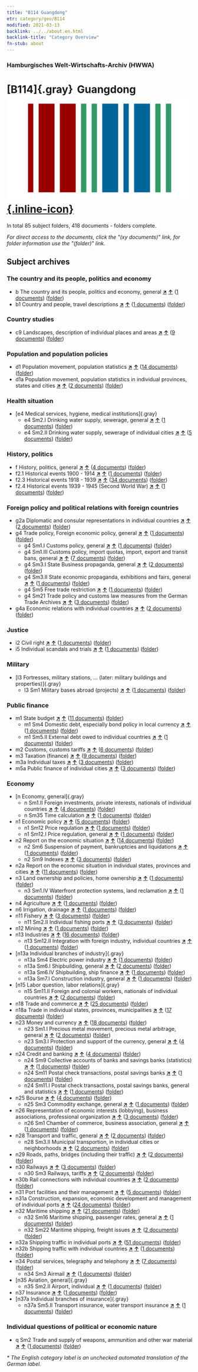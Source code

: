```yaml
---
title: "B114 Guangdong"
etr: category/geo/B114
modified: 2021-03-13
backlink: ../../about.en.html
backlink-title: "Category Overview"
fn-stub: about
---
```


### Hamburgisches Welt-Wirtschafts-Archiv (HWWA)
# [B114]{.gray}&#8201; Guangdong&#160; [![Wikidata item](/images/Wikidata-logo.svg){.inline-icon}](http://www.wikidata.org/entity/Q15175)





In total 85 subject folders, 418 documents - folders complete.

_For direct access to the documents, click the "(xy documents)" link, for folder information use the "(folder)" link._

## Subject archives



### The country and its people, politics and economy

- b The country and its people, politics and economy, general [**&nearr;**](../../../subject/i/144196/about.en.html "The country and its people, politics and economy, general (all over the world)") [**&uarr;**](../../../subject/about.en.html#b "Subject category system") (<a href="https://pm20.zbw.eu/dfgview/sh/141275,144196" title="about: Guangdong : The country and its people, politics and economy, general" target="_blank">1 documents</a>) ([folder](http://purl.org/pressemappe20/folder/sh/141275,144196))
- b1 Country and people, travel descriptions [**&nearr;**](../../../subject/i/144197/about.en.html "Country and people, travel descriptions (all over the world)") [**&uarr;**](../../../subject/about.en.html#b1 "Subject category system") (<a href="https://pm20.zbw.eu/dfgview/sh/141275,144197" title="about: Guangdong : Country and people, travel descriptions" target="_blank">1 documents</a>) ([folder](http://purl.org/pressemappe20/folder/sh/141275,144197))

### Country studies

- c9 Landscapes, description of individual places and areas [**&nearr;**](../../../subject/i/144214/about.en.html "Landscapes, description of individual places and areas (all over the world)") [**&uarr;**](../../../subject/about.en.html#c9 "Subject category system") (<a href="https://pm20.zbw.eu/dfgview/sh/141275,144214" title="about: Guangdong : Landscapes, description of individual places and areas" target="_blank">9 documents</a>) ([folder](http://purl.org/pressemappe20/folder/sh/141275,144214))

### Population and population policies

- d1 Population movement, population statistics [**&nearr;**](../../../subject/i/144222/about.en.html "Population movement, population statistics (all over the world)") [**&uarr;**](../../../subject/about.en.html#d1 "Subject category system") (<a href="https://pm20.zbw.eu/dfgview/sh/141275,144222" title="about: Guangdong : Population movement, population statistics" target="_blank">14 documents</a>) ([folder](http://purl.org/pressemappe20/folder/sh/141275,144222))
- d1a Population movement, population statistics in individual provinces, states and cities [**&nearr;**](../../../subject/i/144225/about.en.html "Population movement, population statistics in individual provinces, states and cities (all over the world)") [**&uarr;**](../../../subject/about.en.html#d1a "Subject category system") (<a href="https://pm20.zbw.eu/dfgview/sh/141275,144225" title="about: Guangdong : Population movement, population statistics in individual provinces, states and cities" target="_blank">2 documents</a>) ([folder](http://purl.org/pressemappe20/folder/sh/141275,144225))

### Health situation

- [e4 Medical services, hygiene, medical institutions]{.gray}
  - e4 Sm2.I Drinking water supply, sewerage, general [**&nearr;**](../../../subject/i/144268/about.en.html "Drinking water supply, sewerage, general (all over the world)") [**&uarr;**](../../../subject/about.en.html#e4_Sm2.I "Subject category system") (<a href="https://pm20.zbw.eu/dfgview/sh/141275,144268" title="about: Guangdong : Drinking water supply, sewerage, general" target="_blank">1 documents</a>) ([folder](http://purl.org/pressemappe20/folder/sh/141275,144268))
  - e4 Sm2.II Drinking water supply, sewerage of individual cities [**&nearr;**](../../../subject/i/144269/about.en.html "Drinking water supply, sewerage of individual cities (all over the world)") [**&uarr;**](../../../subject/about.en.html#e4_Sm2.II "Subject category system") (<a href="https://pm20.zbw.eu/dfgview/sh/141275,144269" title="about: Guangdong : Drinking water supply, sewerage of individual cities" target="_blank">5 documents</a>) ([folder](http://purl.org/pressemappe20/folder/sh/141275,144269))

### History, politics

- f History, politics, general [**&nearr;**](../../../subject/i/144282/about.en.html "History, politics, general (all over the world)") [**&uarr;**](../../../subject/about.en.html#f "Subject category system") (<a href="https://pm20.zbw.eu/dfgview/sh/141275,144282" title="about: Guangdong : History, politics, general" target="_blank">4 documents</a>) ([folder](http://purl.org/pressemappe20/folder/sh/141275,144282))
- f2.1 Historical events 1900 - 1914 [**&nearr;**](../../../subject/i/181392/about.en.html "Historical events 1900 - 1914 (all over the world)") [**&uarr;**](../../../subject/about.en.html#f2.1 "Subject category system") (<a href="https://pm20.zbw.eu/dfgview/sh/141275,181392" title="about: Guangdong : Historical events 1900 - 1914" target="_blank">1 documents</a>) ([folder](http://purl.org/pressemappe20/folder/sh/141275,181392))
- f2.3 Historical events 1918 - 1939 [**&nearr;**](../../../subject/i/181391/about.en.html "Historical events 1918 - 1939 (all over the world)") [**&uarr;**](../../../subject/about.en.html#f2.3 "Subject category system") (<a href="https://pm20.zbw.eu/dfgview/sh/141275,181391" title="about: Guangdong : Historical events 1918 - 1939" target="_blank">34 documents</a>) ([folder](http://purl.org/pressemappe20/folder/sh/141275,181391))
- f2.4 Historical events 1939 - 1945 (Second World War) [**&nearr;**](../../../subject/i/181361/about.en.html "Historical events 1939 - 1945 (Second World War) (all over the world)") [**&uarr;**](../../../subject/about.en.html#f2.4 "Subject category system") (<a href="https://pm20.zbw.eu/dfgview/sh/141275,181361" title="about: Guangdong : Historical events 1939 - 1945 (Second World War)" target="_blank">1 documents</a>) ([folder](http://purl.org/pressemappe20/folder/sh/141275,181361))

### Foreign policy and political relations with foreign countries

- g2a Diplomatic and consular representations in individual countries [**&nearr;**](../../../subject/i/144466/about.en.html "Diplomatic and consular representations in individual countries (all over the world)") [**&uarr;**](../../../subject/about.en.html#g2a "Subject category system") (<a href="https://pm20.zbw.eu/dfgview/sh/141275,144466" title="about: Guangdong : Diplomatic and consular representations in individual countries" target="_blank">2 documents</a>) ([folder](http://purl.org/pressemappe20/folder/sh/141275,144466))
- g4 Trade policy, Foreign economic policy, general [**&nearr;**](../../../subject/i/144470/about.en.html "Trade policy, Foreign economic policy, general (all over the world)") [**&uarr;**](../../../subject/about.en.html#g4 "Subject category system") (<a href="https://pm20.zbw.eu/dfgview/sh/141275,144470" title="about: Guangdong : Trade policy, Foreign economic policy, general" target="_blank">1 documents</a>) ([folder](http://purl.org/pressemappe20/folder/sh/141275,144470))
  - g4 Sm1.I Customs policy, general [**&nearr;**](../../../subject/i/144471/about.en.html "Customs policy, general (all over the world)") [**&uarr;**](../../../subject/about.en.html#g4_Sm1.I "Subject category system") (<a href="https://pm20.zbw.eu/dfgview/sh/141275,144471" title="about: Guangdong : Customs policy, general" target="_blank">1 documents</a>) ([folder](http://purl.org/pressemappe20/folder/sh/141275,144471))
  - g4 Sm1.III Customs policy, import quotas, import, export and transit bans, general [**&nearr;**](../../../subject/i/144473/about.en.html "Customs policy, import quotas, import, export and transit bans, general (all over the world)") [**&uarr;**](../../../subject/about.en.html#g4_Sm1.III "Subject category system") (<a href="https://pm20.zbw.eu/dfgview/sh/141275,144473" title="about: Guangdong : Customs policy, import quotas, import, export and transit bans, general" target="_blank">7 documents</a>) ([folder](http://purl.org/pressemappe20/folder/sh/141275,144473))
  - g4 Sm3.I State Business propaganda, general [**&nearr;**](../../../subject/i/144482/about.en.html "State Business propaganda, general (all over the world)") [**&uarr;**](../../../subject/about.en.html#g4_Sm3.I "Subject category system") (<a href="https://pm20.zbw.eu/dfgview/sh/141275,144482" title="about: Guangdong : State Business propaganda, general" target="_blank">2 documents</a>) ([folder](http://purl.org/pressemappe20/folder/sh/141275,144482))
  - g4 Sm3.II State economic propaganda, exhibitions and fairs, general [**&nearr;**](../../../subject/i/144483/about.en.html "State economic propaganda, exhibitions and fairs, general (all over the world)") [**&uarr;**](../../../subject/about.en.html#g4_Sm3.II "Subject category system") (<a href="https://pm20.zbw.eu/dfgview/sh/141275,144483" title="about: Guangdong : State economic propaganda, exhibitions and fairs, general" target="_blank">1 documents</a>) ([folder](http://purl.org/pressemappe20/folder/sh/141275,144483))
  - g4 Sm5 Free trade restriction [**&nearr;**](../../../subject/i/144486/about.en.html "Free trade restriction (all over the world)") [**&uarr;**](../../../subject/about.en.html#g4_Sm5 "Subject category system") (<a href="https://pm20.zbw.eu/dfgview/sh/141275,144486" title="about: Guangdong : Free trade restriction" target="_blank">1 documents</a>) ([folder](http://purl.org/pressemappe20/folder/sh/141275,144486))
  - g4 Sm21 Trade policy and customs law measures from the German Trade Archives [**&nearr;**](../../../subject/i/144492/about.en.html "Trade policy and customs law measures from the German Trade Archives (all over the world)") [**&uarr;**](../../../subject/about.en.html#g4_Sm21 "Subject category system") (<a href="https://pm20.zbw.eu/dfgview/sh/141275,144492" title="about: Guangdong : Trade policy and customs law measures from the German Trade Archives" target="_blank">3 documents</a>) ([folder](http://purl.org/pressemappe20/folder/sh/141275,144492))
- g4a Economic relations with individual countries [**&nearr;**](../../../subject/i/144531/about.en.html "Economic relations with individual countries (all over the world)") [**&uarr;**](../../../subject/about.en.html#g4a "Subject category system") (<a href="https://pm20.zbw.eu/dfgview/sh/141275,144531" title="about: Guangdong : Economic relations with individual countries" target="_blank">2 documents</a>) ([folder](http://purl.org/pressemappe20/folder/sh/141275,144531))

### Justice

- i2 Civil right [**&nearr;**](../../../subject/i/144701/about.en.html "Civil right (all over the world)") [**&uarr;**](../../../subject/about.en.html#i2 "Subject category system") (<a href="https://pm20.zbw.eu/dfgview/sh/141275,144701" title="about: Guangdong : Civil right" target="_blank">1 documents</a>) ([folder](http://purl.org/pressemappe20/folder/sh/141275,144701))
- i5 Individual scandals and trials [**&nearr;**](../../../subject/i/144710/about.en.html "Individual scandals and trials (all over the world)") [**&uarr;**](../../../subject/about.en.html#i5 "Subject category system") (<a href="https://pm20.zbw.eu/dfgview/sh/141275,144710" title="about: Guangdong : Individual scandals and trials" target="_blank">1 documents</a>) ([folder](http://purl.org/pressemappe20/folder/sh/141275,144710))

### Military

- [l3 Fortresses, military stations, ... (later: military buildings and properties)]{.gray}
  - l3 Sm1 Military bases abroad (projects) [**&nearr;**](../../../subject/i/144774/about.en.html "Military bases abroad (projects) (all over the world)") [**&uarr;**](../../../subject/about.en.html#l3_Sm1 "Subject category system") (<a href="https://pm20.zbw.eu/dfgview/sh/141275,144774" title="about: Guangdong : Military bases abroad (projects)" target="_blank">1 documents</a>) ([folder](http://purl.org/pressemappe20/folder/sh/141275,144774))

### Public finance

- m1 State budget [**&nearr;**](../../../subject/i/144810/about.en.html "State budget (all over the world)") [**&uarr;**](../../../subject/about.en.html#m1 "Subject category system") (<a href="https://pm20.zbw.eu/dfgview/sh/141275,144810" title="about: Guangdong : State budget" target="_blank">11 documents</a>) ([folder](http://purl.org/pressemappe20/folder/sh/141275,144810))
  - m1 Sm4 Domestic debt, especially bond policy in local currency [**&nearr;**](../../../subject/i/163296/about.en.html "Domestic debt, especially bond policy in local currency (all over the world)") [**&uarr;**](../../../subject/about.en.html#m1_Sm4 "Subject category system") (<a href="https://pm20.zbw.eu/dfgview/sh/141275,163296" title="about: Guangdong : Domestic debt, especially bond policy in local currency" target="_blank">1 documents</a>) ([folder](http://purl.org/pressemappe20/folder/sh/141275,163296))
  - m1 Sm5.II External debt owed to individual countries [**&nearr;**](../../../subject/i/144819/about.en.html "External debt owed to individual countries (all over the world)") [**&uarr;**](../../../subject/about.en.html#m1_Sm5.II "Subject category system") (<a href="https://pm20.zbw.eu/dfgview/sh/141275,144819" title="about: Guangdong : External debt owed to individual countries" target="_blank">1 documents</a>) ([folder](http://purl.org/pressemappe20/folder/sh/141275,144819))
- m2 Customs, customs tariffs [**&nearr;**](../../../subject/i/144850/about.en.html "Customs, customs tariffs (all over the world)") [**&uarr;**](../../../subject/about.en.html#m2 "Subject category system") (<a href="https://pm20.zbw.eu/dfgview/sh/141275,144850" title="about: Guangdong : Customs, customs tariffs" target="_blank">6 documents</a>) ([folder](http://purl.org/pressemappe20/folder/sh/141275,144850))
- m3 Taxation (finance) [**&nearr;**](../../../subject/i/144868/about.en.html "Taxation (finance) (all over the world)") [**&uarr;**](../../../subject/about.en.html#m3 "Subject category system") (<a href="https://pm20.zbw.eu/dfgview/sh/141275,144868" title="about: Guangdong : Taxation (finance)" target="_blank">9 documents</a>) ([folder](http://purl.org/pressemappe20/folder/sh/141275,144868))
- m3a Individual taxes [**&nearr;**](../../../subject/i/144889/about.en.html "Individual taxes (all over the world)") [**&uarr;**](../../../subject/about.en.html#m3a "Subject category system") (<a href="https://pm20.zbw.eu/dfgview/sh/141275,144889" title="about: Guangdong : Individual taxes" target="_blank">3 documents</a>) ([folder](http://purl.org/pressemappe20/folder/sh/141275,144889))
- m5a Public finance of individual cities [**&nearr;**](../../../subject/i/144902/about.en.html "Public finance of individual cities (all over the world)") [**&uarr;**](../../../subject/about.en.html#m5a "Subject category system") (<a href="https://pm20.zbw.eu/dfgview/sh/141275,144902" title="about: Guangdong : Public finance of individual cities" target="_blank">3 documents</a>) ([folder](http://purl.org/pressemappe20/folder/sh/141275,144902))

### Economy

- [n Economy, general]{.gray}
  - n Sm1.II Foreign investments, private interests, nationals of individual countries [**&nearr;**](../../../subject/i/145775/about.en.html "Foreign investments, private interests, nationals of individual countries (all over the world)") [**&uarr;**](../../../subject/about.en.html#n_Sm1.II "Subject category system") (<a href="https://pm20.zbw.eu/dfgview/sh/141275,145775" title="about: Guangdong : Foreign investments, private interests, nationals of individual countries" target="_blank">4 documents</a>) ([folder](http://purl.org/pressemappe20/folder/sh/141275,145775))
  - n Sm35 Time calculation [**&nearr;**](../../../subject/i/145831/about.en.html "Time calculation (all over the world)") [**&uarr;**](../../../subject/about.en.html#n_Sm35 "Subject category system") (<a href="https://pm20.zbw.eu/dfgview/sh/141275,145831" title="about: Guangdong : Time calculation" target="_blank">1 documents</a>) ([folder](http://purl.org/pressemappe20/folder/sh/141275,145831))
- n1 Economic policy [**&nearr;**](../../../subject/i/144931/about.en.html "Economic policy (all over the world)") [**&uarr;**](../../../subject/about.en.html#n1 "Subject category system") (<a href="https://pm20.zbw.eu/dfgview/sh/141275,144931" title="about: Guangdong : Economic policy" target="_blank">5 documents</a>) ([folder](http://purl.org/pressemappe20/folder/sh/141275,144931))
  - n1 Sm12 Price regulation [**&nearr;**](../../../subject/i/163159/about.en.html "Price regulation (all over the world)") [**&uarr;**](../../../subject/about.en.html#n1_Sm12 "Subject category system") (<a href="https://pm20.zbw.eu/dfgview/sh/141275,163159" title="about: Guangdong : Price regulation" target="_blank">1 documents</a>) ([folder](http://purl.org/pressemappe20/folder/sh/141275,163159))
  - n1 Sm12.I Price regulation, general [**&nearr;**](../../../subject/i/144942/about.en.html "Price regulation, general (all over the world)") [**&uarr;**](../../../subject/about.en.html#n1_Sm12.I "Subject category system") (<a href="https://pm20.zbw.eu/dfgview/sh/141275,144942" title="about: Guangdong : Price regulation, general" target="_blank">1 documents</a>) ([folder](http://purl.org/pressemappe20/folder/sh/141275,144942))
- n2 Report on the economic situation [**&nearr;**](../../../subject/i/144972/about.en.html "Report on the economic situation (all over the world)") [**&uarr;**](../../../subject/about.en.html#n2 "Subject category system") (<a href="https://pm20.zbw.eu/dfgview/sh/141275,144972" title="about: Guangdong : Report on the economic situation" target="_blank">14 documents</a>) ([folder](http://purl.org/pressemappe20/folder/sh/141275,144972))
  - n2 Sm6 Suspension of payment, bankruptcies and liquidations [**&nearr;**](../../../subject/i/144978/about.en.html "Suspension of payment, bankruptcies and liquidations (all over the world)") [**&uarr;**](../../../subject/about.en.html#n2_Sm6 "Subject category system") (<a href="https://pm20.zbw.eu/dfgview/sh/141275,144978" title="about: Guangdong : Suspension of payment, bankruptcies and liquidations" target="_blank">1 documents</a>) ([folder](http://purl.org/pressemappe20/folder/sh/141275,144978))
  - n2 Sm9 Indexes [**&nearr;**](../../../subject/i/163150/about.en.html "Indexes (all over the world)") [**&uarr;**](../../../subject/about.en.html#n2_Sm9 "Subject category system") (<a href="https://pm20.zbw.eu/dfgview/sh/141275,163150" title="about: Guangdong : Indexes" target="_blank">3 documents</a>) ([folder](http://purl.org/pressemappe20/folder/sh/141275,163150))
- n2a Report on the economic situation in individual states, provinces and cities [**&nearr;**](../../../subject/i/145026/about.en.html "Report on the economic situation in individual states, provinces and cities (all over the world)") [**&uarr;**](../../../subject/about.en.html#n2a "Subject category system") (<a href="https://pm20.zbw.eu/dfgview/sh/141275,145026" title="about: Guangdong : Report on the economic situation in individual states, provinces and cities" target="_blank">11 documents</a>) ([folder](http://purl.org/pressemappe20/folder/sh/141275,145026))
- n3 Land ownership and policies, home ownership [**&nearr;**](../../../subject/i/145027/about.en.html "Land ownership and policies, home ownership (all over the world)") [**&uarr;**](../../../subject/about.en.html#n3 "Subject category system") (<a href="https://pm20.zbw.eu/dfgview/sh/141275,145027" title="about: Guangdong : Land ownership and policies, home ownership" target="_blank">1 documents</a>) ([folder](http://purl.org/pressemappe20/folder/sh/141275,145027))
  - n3 Sm1.IV Waterfront protection systems, land reclamation [**&nearr;**](../../../subject/i/145031/about.en.html "Waterfront protection systems, land reclamation (all over the world)") [**&uarr;**](../../../subject/about.en.html#n3_Sm1.IV "Subject category system") (<a href="https://pm20.zbw.eu/dfgview/sh/141275,145031" title="about: Guangdong : Waterfront protection systems, land reclamation" target="_blank">1 documents</a>) ([folder](http://purl.org/pressemappe20/folder/sh/141275,145031))
- n4 Agriculture [**&nearr;**](../../../subject/i/145048/about.en.html "Agriculture (all over the world)") [**&uarr;**](../../../subject/about.en.html#n4 "Subject category system") (<a href="https://pm20.zbw.eu/dfgview/sh/141275,145048" title="about: Guangdong : Agriculture" target="_blank">1 documents</a>) ([folder](http://purl.org/pressemappe20/folder/sh/141275,145048))
- n6 Irrigation, drainage [**&nearr;**](../../../subject/i/145073/about.en.html "Irrigation, drainage (all over the world)") [**&uarr;**](../../../subject/about.en.html#n6 "Subject category system") (<a href="https://pm20.zbw.eu/dfgview/sh/141275,145073" title="about: Guangdong : Irrigation, drainage" target="_blank">1 documents</a>) ([folder](http://purl.org/pressemappe20/folder/sh/141275,145073))
- n11 Fishery [**&nearr;**](../../../subject/i/145076/about.en.html "Fishery (all over the world)") [**&uarr;**](../../../subject/about.en.html#n11 "Subject category system") (<a href="https://pm20.zbw.eu/dfgview/sh/141275,145076" title="about: Guangdong : Fishery" target="_blank">3 documents</a>) ([folder](http://purl.org/pressemappe20/folder/sh/141275,145076))
  - n11 Sm2.II Individual fishing ports [**&nearr;**](../../../subject/i/145079/about.en.html "Individual fishing ports (all over the world)") [**&uarr;**](../../../subject/about.en.html#n11_Sm2.II "Subject category system") (<a href="https://pm20.zbw.eu/dfgview/sh/141275,145079" title="about: Guangdong : Individual fishing ports" target="_blank">3 documents</a>) ([folder](http://purl.org/pressemappe20/folder/sh/141275,145079))
- n12 Mining [**&nearr;**](../../../subject/i/145083/about.en.html "Mining (all over the world)") [**&uarr;**](../../../subject/about.en.html#n12 "Subject category system") (<a href="https://pm20.zbw.eu/dfgview/sh/141275,145083" title="about: Guangdong : Mining" target="_blank">1 documents</a>) ([folder](http://purl.org/pressemappe20/folder/sh/141275,145083))
- n13 Industries [**&nearr;**](../../../subject/i/145098/about.en.html "Industries (all over the world)") [**&uarr;**](../../../subject/about.en.html#n13 "Subject category system") (<a href="https://pm20.zbw.eu/dfgview/sh/141275,145098" title="about: Guangdong : Industries" target="_blank">16 documents</a>) ([folder](http://purl.org/pressemappe20/folder/sh/141275,145098))
  - n13 Sm12.II Integration with foreign industry, individual countries [**&nearr;**](../../../subject/i/145112/about.en.html "Integration with foreign industry, individual countries (all over the world)") [**&uarr;**](../../../subject/about.en.html#n13_Sm12.II "Subject category system") (<a href="https://pm20.zbw.eu/dfgview/sh/141275,145112" title="about: Guangdong : Integration with foreign industry, individual countries" target="_blank">1 documents</a>) ([folder](http://purl.org/pressemappe20/folder/sh/141275,145112))
- [n13a Individual branches of industry]{.gray}
  - n13a Sm4 Electric power industry [**&nearr;**](../../../subject/i/145120/about.en.html "Electric power industry (all over the world)") [**&uarr;**](../../../subject/about.en.html#n13a_Sm4 "Subject category system") (<a href="https://pm20.zbw.eu/dfgview/sh/141275,145120" title="about: Guangdong : Electric power industry" target="_blank">1 documents</a>) ([folder](http://purl.org/pressemappe20/folder/sh/141275,145120))
  - n13a Sm6.I Shipbuilding, general [**&nearr;**](../../../subject/i/145122/about.en.html "Shipbuilding, general (all over the world)") [**&uarr;**](../../../subject/about.en.html#n13a_Sm6.I "Subject category system") (<a href="https://pm20.zbw.eu/dfgview/sh/141275,145122" title="about: Guangdong : Shipbuilding, general" target="_blank">2 documents</a>) ([folder](http://purl.org/pressemappe20/folder/sh/141275,145122))
  - n13a Sm6.IV Shipbuilding, ship finance [**&nearr;**](../../../subject/i/161873/about.en.html "Shipbuilding, ship finance (all over the world)") [**&uarr;**](../../../subject/about.en.html#n13a_Sm6.IV "Subject category system") (<a href="https://pm20.zbw.eu/dfgview/sh/141275,161873" title="about: Guangdong : Shipbuilding, ship finance" target="_blank">1 documents</a>) ([folder](http://purl.org/pressemappe20/folder/sh/141275,161873))
  - n13a Sm7.I Construction industry, general [**&nearr;**](../../../subject/i/145128/about.en.html "Construction industry, general (all over the world)") [**&uarr;**](../../../subject/about.en.html#n13a_Sm7.I "Subject category system") (<a href="https://pm20.zbw.eu/dfgview/sh/141275,145128" title="about: Guangdong : Construction industry, general" target="_blank">1 documents</a>) ([folder](http://purl.org/pressemappe20/folder/sh/141275,145128))
- [n15 Labor question, labor relations]{.gray}
  - n15 Sm11.II Foreign and colonial workers, nationals of individual countries [**&nearr;**](../../../subject/i/145175/about.en.html "Foreign and colonial workers, nationals of individual countries (all over the world)") [**&uarr;**](../../../subject/about.en.html#n15_Sm11.II "Subject category system") (<a href="https://pm20.zbw.eu/dfgview/sh/141275,145175" title="about: Guangdong : Foreign and colonial workers, nationals of individual countries" target="_blank">2 documents</a>) ([folder](http://purl.org/pressemappe20/folder/sh/141275,145175))
- n18 Trade and commerce [**&nearr;**](../../../subject/i/145262/about.en.html "Trade and commerce (all over the world)") [**&uarr;**](../../../subject/about.en.html#n18 "Subject category system") (<a href="https://pm20.zbw.eu/dfgview/sh/141275,145262" title="about: Guangdong : Trade and commerce" target="_blank">25 documents</a>) ([folder](http://purl.org/pressemappe20/folder/sh/141275,145262))
- n18a Trade in individual states, provinces, municipalities [**&nearr;**](../../../subject/i/145288/about.en.html "Trade in individual states, provinces, municipalities (all over the world)") [**&uarr;**](../../../subject/about.en.html#n18a "Subject category system") (<a href="https://pm20.zbw.eu/dfgview/sh/141275,145288" title="about: Guangdong : Trade in individual states, provinces, municipalities" target="_blank">17 documents</a>) ([folder](http://purl.org/pressemappe20/folder/sh/141275,145288))
- n23 Money and currency [**&nearr;**](../../../subject/i/145305/about.en.html "Money and currency (all over the world)") [**&uarr;**](../../../subject/about.en.html#n23 "Subject category system") (<a href="https://pm20.zbw.eu/dfgview/sh/141275,145305" title="about: Guangdong : Money and currency" target="_blank">18 documents</a>) ([folder](http://purl.org/pressemappe20/folder/sh/141275,145305))
  - n23 Sm1.I Precious metal movement, precious metal arbitrage, general [**&nearr;**](../../../subject/i/145306/about.en.html "Precious metal movement, precious metal arbitrage, general (all over the world)") [**&uarr;**](../../../subject/about.en.html#n23_Sm1.I "Subject category system") (<a href="https://pm20.zbw.eu/dfgview/sh/141275,145306" title="about: Guangdong : Precious metal movement, precious metal arbitrage, general" target="_blank">2 documents</a>) ([folder](http://purl.org/pressemappe20/folder/sh/141275,145306))
  - n23 Sm3.I Protection and support of the currency, general [**&nearr;**](../../../subject/i/145309/about.en.html "Protection and support of the currency, general (all over the world)") [**&uarr;**](../../../subject/about.en.html#n23_Sm3.I "Subject category system") (<a href="https://pm20.zbw.eu/dfgview/sh/141275,145309" title="about: Guangdong : Protection and support of the currency, general" target="_blank">4 documents</a>) ([folder](http://purl.org/pressemappe20/folder/sh/141275,145309))
- n24 Credit and banking [**&nearr;**](../../../subject/i/145339/about.en.html "Credit and banking (all over the world)") [**&uarr;**](../../../subject/about.en.html#n24 "Subject category system") (<a href="https://pm20.zbw.eu/dfgview/sh/141275,145339" title="about: Guangdong : Credit and banking" target="_blank">4 documents</a>) ([folder](http://purl.org/pressemappe20/folder/sh/141275,145339))
  - n24 Sm9 Collective accounts of banks and savings banks (statistics) [**&nearr;**](../../../subject/i/161748/about.en.html "Collective accounts of banks and savings banks (statistics) (all over the world)") [**&uarr;**](../../../subject/about.en.html#n24_Sm9 "Subject category system") (<a href="https://pm20.zbw.eu/dfgview/sh/141275,161748" title="about: Guangdong : Collective accounts of banks and savings banks (statistics)" target="_blank">1 documents</a>) ([folder](http://purl.org/pressemappe20/folder/sh/141275,161748))
  - n24 Sm11 Postal check transactions, postal savings banks [**&nearr;**](../../../subject/i/161744/about.en.html "Postal check transactions, postal savings banks (all over the world)") [**&uarr;**](../../../subject/about.en.html#n24_Sm11 "Subject category system") (<a href="https://pm20.zbw.eu/dfgview/sh/141275,161744" title="about: Guangdong : Postal check transactions, postal savings banks" target="_blank">1 documents</a>) ([folder](http://purl.org/pressemappe20/folder/sh/141275,161744))
  - n24 Sm11.I Postal check transactions, postal savings banks, general and statistics [**&nearr;**](../../../subject/i/145371/about.en.html "Postal check transactions, postal savings banks, general and statistics (all over the world)") [**&uarr;**](../../../subject/about.en.html#n24_Sm11.I "Subject category system") (<a href="https://pm20.zbw.eu/dfgview/sh/141275,145371" title="about: Guangdong : Postal check transactions, postal savings banks, general and statistics" target="_blank">1 documents</a>) ([folder](http://purl.org/pressemappe20/folder/sh/141275,145371))
- n25 Bourse [**&nearr;**](../../../subject/i/145486/about.en.html "Bourse (all over the world)") [**&uarr;**](../../../subject/about.en.html#n25 "Subject category system") (<a href="https://pm20.zbw.eu/dfgview/sh/141275,145486" title="about: Guangdong : Bourse" target="_blank">4 documents</a>) ([folder](http://purl.org/pressemappe20/folder/sh/141275,145486))
  - n25 Sm3 Commodity exchange, general [**&nearr;**](../../../subject/i/145489/about.en.html "Commodity exchange, general (all over the world)") [**&uarr;**](../../../subject/about.en.html#n25_Sm3 "Subject category system") (<a href="https://pm20.zbw.eu/dfgview/sh/141275,145489" title="about: Guangdong : Commodity exchange, general" target="_blank">1 documents</a>) ([folder](http://purl.org/pressemappe20/folder/sh/141275,145489))
- n26 Representation of economic interests (lobbying), business associations, professional organization [**&nearr;**](../../../subject/i/145491/about.en.html "Representation of economic interests (lobbying), business associations, professional organization (all over the world)") [**&uarr;**](../../../subject/about.en.html#n26 "Subject category system") (<a href="https://pm20.zbw.eu/dfgview/sh/141275,145491" title="about: Guangdong : Representation of economic interests (lobbying), business associations, professional organization" target="_blank">3 documents</a>) ([folder](http://purl.org/pressemappe20/folder/sh/141275,145491))
  - n26 Sm1 Chamber of commerce, business association, general [**&nearr;**](../../../subject/i/145492/about.en.html "Chamber of commerce, business association, general (all over the world)") [**&uarr;**](../../../subject/about.en.html#n26_Sm1 "Subject category system") (<a href="https://pm20.zbw.eu/dfgview/sh/141275,145492" title="about: Guangdong : Chamber of commerce, business association, general" target="_blank">1 documents</a>) ([folder](http://purl.org/pressemappe20/folder/sh/141275,145492))
- n28 Transport and traffic, general [**&nearr;**](../../../subject/i/145509/about.en.html "Transport and traffic, general (all over the world)") [**&uarr;**](../../../subject/about.en.html#n28 "Subject category system") (<a href="https://pm20.zbw.eu/dfgview/sh/141275,145509" title="about: Guangdong : Transport and traffic, general" target="_blank">2 documents</a>) ([folder](http://purl.org/pressemappe20/folder/sh/141275,145509))
  - n28 Sm3.II Municipal transportion, in individual cities or neighborhoods [**&nearr;**](../../../subject/i/145514/about.en.html "Municipal transportion, in individual cities or neighborhoods (all over the world)") [**&uarr;**](../../../subject/about.en.html#n28_Sm3.II "Subject category system") (<a href="https://pm20.zbw.eu/dfgview/sh/141275,145514" title="about: Guangdong : Municipal transportion, in individual cities or neighborhoods" target="_blank">2 documents</a>) ([folder](http://purl.org/pressemappe20/folder/sh/141275,145514))
- n29 Roads, paths, bridges (including their traffic) [**&nearr;**](../../../subject/i/145524/about.en.html "Roads, paths, bridges (including their traffic) (all over the world)") [**&uarr;**](../../../subject/about.en.html#n29 "Subject category system") (<a href="https://pm20.zbw.eu/dfgview/sh/141275,145524" title="about: Guangdong : Roads, paths, bridges (including their traffic)" target="_blank">2 documents</a>) ([folder](http://purl.org/pressemappe20/folder/sh/141275,145524))
- n30 Railways [**&nearr;**](../../../subject/i/145531/about.en.html "Railways (all over the world)") [**&uarr;**](../../../subject/about.en.html#n30 "Subject category system") (<a href="https://pm20.zbw.eu/dfgview/sh/141275,145531" title="about: Guangdong : Railways" target="_blank">3 documents</a>) ([folder](http://purl.org/pressemappe20/folder/sh/141275,145531))
  - n30 Sm3 Railways, tariffs [**&nearr;**](../../../subject/i/145534/about.en.html "Railways, tariffs (all over the world)") [**&uarr;**](../../../subject/about.en.html#n30_Sm3 "Subject category system") (<a href="https://pm20.zbw.eu/dfgview/sh/141275,145534" title="about: Guangdong : Railways, tariffs" target="_blank">2 documents</a>) ([folder](http://purl.org/pressemappe20/folder/sh/141275,145534))
- n30b Rail connections with individual countries [**&nearr;**](../../../subject/i/145562/about.en.html "Rail connections with individual countries (all over the world)") [**&uarr;**](../../../subject/about.en.html#n30b "Subject category system") (<a href="https://pm20.zbw.eu/dfgview/sh/141275,145562" title="about: Guangdong : Rail connections with individual countries" target="_blank">2 documents</a>) ([folder](http://purl.org/pressemappe20/folder/sh/141275,145562))
- n31 Port facilities and their management [**&nearr;**](../../../subject/i/145563/about.en.html "Port facilities and their management (all over the world)") [**&uarr;**](../../../subject/about.en.html#n31 "Subject category system") (<a href="https://pm20.zbw.eu/dfgview/sh/141275,145563" title="about: Guangdong : Port facilities and their management" target="_blank">5 documents</a>) ([folder](http://purl.org/pressemappe20/folder/sh/141275,145563))
- n31a Construction, expansion, economic development and management of individual ports [**&nearr;**](../../../subject/i/145565/about.en.html "Construction, expansion, economic development and management of individual ports (all over the world)") [**&uarr;**](../../../subject/about.en.html#n31a "Subject category system") (<a href="https://pm20.zbw.eu/dfgview/sh/141275,145565" title="about: Guangdong : Construction, expansion, economic development and management of individual ports" target="_blank">24 documents</a>) ([folder](http://purl.org/pressemappe20/folder/sh/141275,145565))
- n32 Maritime shipping [**&nearr;**](../../../subject/i/145567/about.en.html "Maritime shipping (all over the world)") [**&uarr;**](../../../subject/about.en.html#n32 "Subject category system") (<a href="https://pm20.zbw.eu/dfgview/sh/141275,145567" title="about: Guangdong : Maritime shipping" target="_blank">21 documents</a>) ([folder](http://purl.org/pressemappe20/folder/sh/141275,145567))
  - n32 Sm16 Maritime shipping, passenger rates, general [**&nearr;**](../../../subject/i/145587/about.en.html "Maritime shipping, passenger rates, general (all over the world)") [**&uarr;**](../../../subject/about.en.html#n32_Sm16 "Subject category system") (<a href="https://pm20.zbw.eu/dfgview/sh/141275,145587" title="about: Guangdong : Maritime shipping, passenger rates, general" target="_blank">1 documents</a>) ([folder](http://purl.org/pressemappe20/folder/sh/141275,145587))
  - n32 Sm22 Maritime shipping, freight issues [**&nearr;**](../../../subject/i/145595/about.en.html "Maritime shipping, freight issues (all over the world)") [**&uarr;**](../../../subject/about.en.html#n32_Sm22 "Subject category system") (<a href="https://pm20.zbw.eu/dfgview/sh/141275,145595" title="about: Guangdong : Maritime shipping, freight issues" target="_blank">2 documents</a>) ([folder](http://purl.org/pressemappe20/folder/sh/141275,145595))
- n32a Shipping traffic in individual ports [**&nearr;**](../../../subject/i/145644/about.en.html "Shipping traffic in individual ports (all over the world)") [**&uarr;**](../../../subject/about.en.html#n32a "Subject category system") (<a href="https://pm20.zbw.eu/dfgview/sh/141275,145644" title="about: Guangdong : Shipping traffic in individual ports" target="_blank">51 documents</a>) ([folder](http://purl.org/pressemappe20/folder/sh/141275,145644))
- n32b Shipping traffic with individual countries [**&nearr;**](../../../subject/i/145645/about.en.html "Shipping traffic with individual countries (all over the world)") [**&uarr;**](../../../subject/about.en.html#n32b "Subject category system") (<a href="https://pm20.zbw.eu/dfgview/sh/141275,145645" title="about: Guangdong : Shipping traffic with individual countries" target="_blank">1 documents</a>) ([folder](http://purl.org/pressemappe20/folder/sh/141275,145645))
- n34 Postal services, telegraphy and telephony [**&nearr;**](../../../subject/i/145662/about.en.html "Postal services, telegraphy and telephony (all over the world)") [**&uarr;**](../../../subject/about.en.html#n34 "Subject category system") (<a href="https://pm20.zbw.eu/dfgview/sh/141275,145662" title="about: Guangdong : Postal services, telegraphy and telephony" target="_blank">7 documents</a>) ([folder](http://purl.org/pressemappe20/folder/sh/141275,145662))
  - n34 Sm3 Airmail [**&nearr;**](../../../subject/i/145665/about.en.html "Airmail (all over the world)") [**&uarr;**](../../../subject/about.en.html#n34_Sm3 "Subject category system") (<a href="https://pm20.zbw.eu/dfgview/sh/141275,145665" title="about: Guangdong : Airmail" target="_blank">1 documents</a>) ([folder](http://purl.org/pressemappe20/folder/sh/141275,145665))
- [n35 Aviation, general]{.gray}
  - n35 Sm2.II Airport, individual [**&nearr;**](../../../subject/i/145684/about.en.html "Airport, individual (all over the world)") [**&uarr;**](../../../subject/about.en.html#n35_Sm2.II "Subject category system") (<a href="https://pm20.zbw.eu/dfgview/sh/141275,145684" title="about: Guangdong : Airport, individual" target="_blank">1 documents</a>) ([folder](http://purl.org/pressemappe20/folder/sh/141275,145684))
- n37 Insurance [**&nearr;**](../../../subject/i/145723/about.en.html "Insurance (all over the world)") [**&uarr;**](../../../subject/about.en.html#n37 "Subject category system") (<a href="https://pm20.zbw.eu/dfgview/sh/141275,145723" title="about: Guangdong : Insurance" target="_blank">1 documents</a>) ([folder](http://purl.org/pressemappe20/folder/sh/141275,145723))
- [n37a Individual branches of insurance]{.gray}
  - n37a Sm5.II Transport insurance, water transport insurance [**&nearr;**](../../../subject/i/145738/about.en.html "Transport insurance, water transport insurance (all over the world)") [**&uarr;**](../../../subject/about.en.html#n37a_Sm5.II "Subject category system") (<a href="https://pm20.zbw.eu/dfgview/sh/141275,145738" title="about: Guangdong : Transport insurance, water transport insurance" target="_blank">1 documents</a>) ([folder](http://purl.org/pressemappe20/folder/sh/141275,145738))

### Individual questions of political or economic nature

- q Sm2 Trade and supply of weapons, ammunition and other war material [**&nearr;**](../../../subject/i/160420/about.en.html "Trade and supply of weapons, ammunition and other war material (all over the world)") [**&uarr;**](../../../subject/about.en.html#q_Sm2 "Subject category system") (<a href="https://pm20.zbw.eu/dfgview/sh/141275,160420" title="about: Guangdong : Trade and supply of weapons, ammunition and other war material" target="_blank">1 documents</a>) ([folder](http://purl.org/pressemappe20/folder/sh/141275,160420))


_* The English category label is an unchecked automated translation of the German label._

